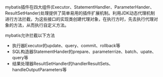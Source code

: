 mybatis插件在四大组件(Executor、StatementHandler、ParameterHander、ResultSetHander)处理提供了简单易用的插件扩展机制。利用JDK动态代理机制进行方法拦截，为这些接口的实现类创建代理对象，在执行方时，先去执行代理对象的方法，从而执行自定义方法。

mybatis允许拦截以下方法
* 执行器Executor的update、query、commit、rollback等
* SQL构造器StatementHander的prepare、parameterrize、batch、upate、query等
* 结果处理器ResultSetHandler的handlerResultSets、handleOutputParameters等

